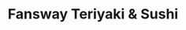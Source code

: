 ---
layout: place
title: "Fansway Teriyaki & Sushi"
permalink: /new-york/corona/fansway-teriyaki-sushi.html
stateAbbr: NY
stateName: New York
cityName: Corona
seo:
  name: "Fansway Teriyaki & Sushi"
  type: Restaurant
  links: https://www.fanswayteriyaki.com/
description: "Looking for sushi in Corona, New York? Check out Fansway Teriyaki & Sushi for a delightful Japanese dining experience. Enjoy a variety of sushi and other dis..."
place_id: ChIJpYRmPPtfwokR0bAk7cdHEiQ
photos:
  - name: >-
      places/ChIJpYRmPPtfwokR0bAk7cdHEiQ/photos/AeeoHcIYzV5yb3bo5lSkyxy8uJ3j1qnpZfQJ0RGcEdfKqXYcwRhKl8FLu2JpWFZZjFx4ZCq55KWSIhSHBnEhiMUyrtQWK3ZE_iq3fWKWMyGwwZ_zCwu4ROw5S5jRAdD30BhEZ1KJLf6SauGGJRb1_U4ZA2QYW5f6KJ-2GKMMSV-pjatrwVAqY_wpcaForPveIo9qmiCDepPXJ6g8spMkQBVTlv6qmaM4tCtXmL7ONCysICoHlE2x48wzF_wRqBrOMmrjxxSCoeiHmmDmb9Lo5Ep8_JqIw3tpvpmPcAoWLNy2T_UCnw
    widthPx: 4032
    heightPx: 3024
    authorAttributions:
      - displayName: Fansway照烧和寿司
        uri: https://maps.google.com/maps/contrib/101864267370329735685
        photoUri: >-
          https://lh3.googleusercontent.com/a-/ALV-UjV__XH6y2hLiJRa7m6UkRxNQxjnMqmfgsYMJSB4DOFmV1KjikU=s100-p-k-no-mo
    flagContentUri: >-
      https://www.google.com/local/imagery/report/?cb_client=maps_api_places.places_api&image_key=!1e10!2sAF1QipN9dR2k1hNmVVpG4Mw6lAasoxFiBaggzbz--jK9&hl=en-US
    googleMapsUri: >-
      https://www.google.com/maps/place//data=!3m4!1e2!3m2!1sAF1QipN9dR2k1hNmVVpG4Mw6lAasoxFiBaggzbz--jK9!2e10!4m2!3m1!1s0x89c25ffb3c6684a5:0x241247c7ed24b0d1
  - name: >-
      places/ChIJpYRmPPtfwokR0bAk7cdHEiQ/photos/AeeoHcImKzeAT_sAGRK5nYZsVXINXDMnbaTM1sm9kdvDIM510VF3SVyUr4vYH8gIE7yUgDAijoZrh4MP0sHYGCxgyVk4haN87L9pcXuCgnvnSSnlkOTux2Zaq_LGz8JSMCJ8nRZhMXDIdxubnXXBJmw8iRveK-96J4CSEDY1fCGnoIVZBBf7S3k35lJRSkM6_9KYAoSZhLxm9ppxshxTZ0cdwt2v-B8qbFN8dmzIPyzTmVRV6OpVAx4gIscVALn9BqDIYHZQ6w6r2B6gAhm_Nl_T7t6S9F0P69R3Q4e9XxdyqKPrhoO0BZ-VQKiiLGNKyuEdll8MfnKXkCNQERsUncgy3-itZB7kTx7GKCj3HccHmIGcxBsvMTMVdHTethJcuKKiZBXC9oVGfFK2ovQfvpDFtajfGeS6kSx2_IZXytqE-YI9Xozj
    widthPx: 3563
    heightPx: 2672
    authorAttributions:
      - displayName: Devany Juarez
        uri: https://maps.google.com/maps/contrib/105469143375028323201
        photoUri: >-
          https://lh3.googleusercontent.com/a-/ALV-UjWfFsSEoI84XPcYvgzcaxZvRPVA3NEkNFtd3O2C1JoSjapU1uTRFw=s100-p-k-no-mo
    flagContentUri: >-
      https://www.google.com/local/imagery/report/?cb_client=maps_api_places.places_api&image_key=!1e10!2sCIHM0ogKEICAgID68POM8QE&hl=en-US
    googleMapsUri: >-
      https://www.google.com/maps/place//data=!3m4!1e2!3m2!1sCIHM0ogKEICAgID68POM8QE!2e10!4m2!3m1!1s0x89c25ffb3c6684a5:0x241247c7ed24b0d1
  - name: >-
      places/ChIJpYRmPPtfwokR0bAk7cdHEiQ/photos/AeeoHcJqNjJIUUJGaZ-S7KFllS13VXwWa1tsNO-xp0pQWDoZOiX170yOdsI76djGpS06LGfoMxzz0BOs7O2WGcg78P3uAq4aZuMXtQU-OoyT1kJ_WHH7Ghvsf5I2BnWmNCgIPmJ-ZnH6alBksOPlNUFIGMFnkbviiYud5SFOSIRnNHhyRQFXC1iMe1AvpKhCJ6GQB_NcMsfdtnjdzy4Tj2RJ4Y52iMS3HoUFqAdzPFJKgkK3Sf-nhqavayBLvfCpCB6fJEfOAQTnAHMyeInoMr0PdVNr6MAayMHFyxXal0BjL3Pzrg
    widthPx: 1440
    heightPx: 1080
    authorAttributions:
      - displayName: Fansway照烧和寿司
        uri: https://maps.google.com/maps/contrib/101864267370329735685
        photoUri: >-
          https://lh3.googleusercontent.com/a-/ALV-UjV__XH6y2hLiJRa7m6UkRxNQxjnMqmfgsYMJSB4DOFmV1KjikU=s100-p-k-no-mo
    flagContentUri: >-
      https://www.google.com/local/imagery/report/?cb_client=maps_api_places.places_api&image_key=!1e10!2sAF1QipOswRy5u8yZwDvNNVqwy2RcU2_EgPSQ2_QMZCsP&hl=en-US
    googleMapsUri: >-
      https://www.google.com/maps/place//data=!3m4!1e2!3m2!1sAF1QipOswRy5u8yZwDvNNVqwy2RcU2_EgPSQ2_QMZCsP!2e10!4m2!3m1!1s0x89c25ffb3c6684a5:0x241247c7ed24b0d1
  - name: >-
      places/ChIJpYRmPPtfwokR0bAk7cdHEiQ/photos/AeeoHcIoyn42nlxa8sjNyj-_3EQWvq36Ut4_NuxJBRMdwQwovU1AWgKLwrrVNJQvEPtH3HVeaSV0gh8tKaEi2gF1l-cZaXzsBUApqweZAHhqgVvqBZL9hGTWc6QZ8kTUDRjPpspaYMhZ1k3MStEXUitTHAZtM47a4bKxM9yBrFxXZ4oHtRcXNgHfOY_OBV-24vKwSUCebpr1T7p34bIk63eF5WECXQ3cBYNiam372vpqfeV1nCpbw4u-N1NOyvZqGaCz35naxqODnFjIZxxfUeVg-7xpKll6Wvm0ZQkqWrtiWibZxw
    widthPx: 1440
    heightPx: 1080
    authorAttributions:
      - displayName: Fansway照烧和寿司
        uri: https://maps.google.com/maps/contrib/101864267370329735685
        photoUri: >-
          https://lh3.googleusercontent.com/a-/ALV-UjV__XH6y2hLiJRa7m6UkRxNQxjnMqmfgsYMJSB4DOFmV1KjikU=s100-p-k-no-mo
    flagContentUri: >-
      https://www.google.com/local/imagery/report/?cb_client=maps_api_places.places_api&image_key=!1e10!2sAF1QipMtxs1nxhuubMVTBATweFNB70nTxLsiYc-RkisW&hl=en-US
    googleMapsUri: >-
      https://www.google.com/maps/place//data=!3m4!1e2!3m2!1sAF1QipMtxs1nxhuubMVTBATweFNB70nTxLsiYc-RkisW!2e10!4m2!3m1!1s0x89c25ffb3c6684a5:0x241247c7ed24b0d1
  - name: >-
      places/ChIJpYRmPPtfwokR0bAk7cdHEiQ/photos/AeeoHcLlrj7DnORvibDokmh403nNz43tz0XiIMLXJ3yYtbV-1WhuIlAV5Qb_o0TaTknJlS4GHAJl_Wju2d6ZDIU58l8n4GsJrodZenjYGa2BNXvhZO9Zk_7El5L9Wnd2tXZymFuIXDAMRrQy5eFyNMQgd7nGg43DLJ1ZvE5DEZmHBn4KgqSSLMhdHb8YWYHPOymP_taueH8CKw1x1DIO24JUbfWsLz-ITBxgOUhirOIOViPDThUkdWEvLk8QQ28PBeAHpSiBtuoeH8WMhIqPdUlYVBGPZPZKB9azpNlCndMyIA38lop2RLMX41gHGLl61tBp195K_F7DYMEm6i1DUt8mtIKXsdn-l1jf9vc6euFj6jNpSr2Krd4FCy7NiR84qUWsyRb46kZGw8xKy4e1hzokUFSmmVkbv5UVu4GseigHIsw
    widthPx: 2268
    heightPx: 4032
    authorAttributions:
      - displayName: Pipe Travel
        uri: https://maps.google.com/maps/contrib/105412427200467290850
        photoUri: >-
          https://lh3.googleusercontent.com/a-/ALV-UjXSzCtcM4gKvzHhHOjd2yroBJYs6t-hz7ntUPj2MwsV_Moq3uKAdQ=s100-p-k-no-mo
    flagContentUri: >-
      https://www.google.com/local/imagery/report/?cb_client=maps_api_places.places_api&image_key=!1e10!2sCIHM0ogKEICAgICmxozrYw&hl=en-US
    googleMapsUri: >-
      https://www.google.com/maps/place//data=!3m4!1e2!3m2!1sCIHM0ogKEICAgICmxozrYw!2e10!4m2!3m1!1s0x89c25ffb3c6684a5:0x241247c7ed24b0d1
  - name: >-
      places/ChIJpYRmPPtfwokR0bAk7cdHEiQ/photos/AeeoHcLkXvwLCsWpb8Ejvxd24_TP61FTehXGty47JPhcIwcUoonGXfOUQeN7ZgdiIOXMTAI-HBHyfyHzdbA_7sSXNUW8DXLseDjGrzQk-y0FUGEqwNrN-hK32h5lLtoIe82I-9ndkACtgVR9ZDQH4o5WJ8TgT-DWCPSEACaGDW1b0p_OQXT_mN5pqVod1SMcI9hSGG4qF2nUFmOQ5MgCk2pCAth0h8-jgV2PhFB6hd0q1Yd3snqnWlj9RxmTOSbbESiN21hjGAJDbnjt8AhYZpLOAllF8vUfIHQ-qb7_vlKzjG68Gd704JI3N6p9m7uBTjxSKZEhTg0qP8haqtocvW7CW-0wXOtiPCdpMRwGix1yXIw6PvFDuewJeQxeBwRwoOSkTP4pX7OqdvqBCbrIMNdc8-rjdm5X33rm160CkNtW42_VzA
    widthPx: 3024
    heightPx: 4032
    authorAttributions:
      - displayName: Benny Ashurov
        uri: https://maps.google.com/maps/contrib/102899833454543666634
        photoUri: >-
          https://lh3.googleusercontent.com/a-/ALV-UjV6AS8L-LSe6jaSD7DNMT5aOj-kJbjW-wkKAnxQaPI1MiFaug=s100-p-k-no-mo
    flagContentUri: >-
      https://www.google.com/local/imagery/report/?cb_client=maps_api_places.places_api&image_key=!1e10!2sCIHM0ogKEICAgIDsvLXydw&hl=en-US
    googleMapsUri: >-
      https://www.google.com/maps/place//data=!3m4!1e2!3m2!1sCIHM0ogKEICAgIDsvLXydw!2e10!4m2!3m1!1s0x89c25ffb3c6684a5:0x241247c7ed24b0d1
  - name: >-
      places/ChIJpYRmPPtfwokR0bAk7cdHEiQ/photos/AeeoHcLNoOI3YaG2S0-94qhIH1RWwyVsExzHbExQnYpnUeL-sLTdRqQrvhA9vf2p4r4zO7wBAba0sMgXzykwDK1dY6V7SK1hqACX6qNm0A9jFOuANwjVujxHxtZFUurme5wssqwE1Gvzq16vcJefwLHdmrkkCjyccFfLykFt0ic2N4140PMlP18y8EOzKky7_xIGH9sNlqRZO2CbHSXcOPcGaDcMHT-_nba5FJ_uWH1SEZUfsrreteFFjMTivL7yWcVDf1NzdOWfp4VH00gX7mzdVlMioyJ7QK0UKaZcOioVwivZe6LbPaidZw66NdSjtdOEuz_tDbAPsF20rA-RHYoZax9_Ztup04t0RNzoxr9G_M99cWhRG7u6myxkB-yDtrqyIBvHJDbNdKd90ogtHCBf1ScMcohcA313Wdr5mvc9eO6jmA
    widthPx: 4000
    heightPx: 3000
    authorAttributions:
      - displayName: Garamon Kanegon (Spacegizmo)
        uri: https://maps.google.com/maps/contrib/100902619982961453181
        photoUri: >-
          https://lh3.googleusercontent.com/a-/ALV-UjU84jtwlrag7eZAOhYHYA8I8FPieByT-t5HShmFNKyga3VzHB3Hbv0=s100-p-k-no-mo
    flagContentUri: >-
      https://www.google.com/local/imagery/report/?cb_client=maps_api_places.places_api&image_key=!1e10!2sCIHM0ogKEICAgIDB05zTUQ&hl=en-US
    googleMapsUri: >-
      https://www.google.com/maps/place//data=!3m4!1e2!3m2!1sCIHM0ogKEICAgIDB05zTUQ!2e10!4m2!3m1!1s0x89c25ffb3c6684a5:0x241247c7ed24b0d1
  - name: >-
      places/ChIJpYRmPPtfwokR0bAk7cdHEiQ/photos/AeeoHcLvmgi7U1sAATkV5TC-zScZLcmIT9uo9yhnuSXChfIJF3KNvlltvPy5vbZ1fyV0UlE0bMr1R0-ltJWmH0E2toWI16kJcBxDBpi6uncdOWgppPFP2gnz3drrYZ6MdywC6jPOylPOsVzJzzNa9-l4w5xAsXoAqsfgGCllf6XaM9Aoy_BhX7I-BH0ePOy6-o4cYssbm9evp082xNALBbZvyl8S1SiJ2k7hnQ2D3EbrIn3d2cMEzxI8Dc5Surg2wP5Vc52hgsfyLHo_Ne5WRYWY8DPYdlpcuNbC5VXbJLC3EdNi-Q
    widthPx: 1440
    heightPx: 1080
    authorAttributions:
      - displayName: Fansway照烧和寿司
        uri: https://maps.google.com/maps/contrib/101864267370329735685
        photoUri: >-
          https://lh3.googleusercontent.com/a-/ALV-UjV__XH6y2hLiJRa7m6UkRxNQxjnMqmfgsYMJSB4DOFmV1KjikU=s100-p-k-no-mo
    flagContentUri: >-
      https://www.google.com/local/imagery/report/?cb_client=maps_api_places.places_api&image_key=!1e10!2sAF1QipPX5HazMm3efG4lfN8BJyUckp3MXHmFVuMSWeK4&hl=en-US
    googleMapsUri: >-
      https://www.google.com/maps/place//data=!3m4!1e2!3m2!1sAF1QipPX5HazMm3efG4lfN8BJyUckp3MXHmFVuMSWeK4!2e10!4m2!3m1!1s0x89c25ffb3c6684a5:0x241247c7ed24b0d1
  - name: >-
      places/ChIJpYRmPPtfwokR0bAk7cdHEiQ/photos/AeeoHcK4LDF0Vv7b6w3dXjyjjm4pbF15kndLzPqCk1HzXG-OUsssGKZeG-DP7jur59Pkc3N2OmJXPaJZ80VlceS2qC5DE3piZZxvv0Lh8YmEVjx5PUwNZx6RvPels_-fc3-NSFuI64WOk8HpcuKxv2oJ_gfUM6zTawzB4YDzkb9fD2Euf8WaUKt8Mx_NflL244_Q7VTMk2d8JoliVp3R1SIALvNVXqR0nQ_5iSS1D2b8lBCGQ_of8hQgnP9zNtVGU9RFCr3RfrBEin35VAQ1pWvNy1NQI0vXEmoyiuO9PjaCOpB4TA
    widthPx: 1440
    heightPx: 1080
    authorAttributions:
      - displayName: Fansway照烧和寿司
        uri: https://maps.google.com/maps/contrib/101864267370329735685
        photoUri: >-
          https://lh3.googleusercontent.com/a-/ALV-UjV__XH6y2hLiJRa7m6UkRxNQxjnMqmfgsYMJSB4DOFmV1KjikU=s100-p-k-no-mo
    flagContentUri: >-
      https://www.google.com/local/imagery/report/?cb_client=maps_api_places.places_api&image_key=!1e10!2sAF1QipPmnZePn3ou5plpqSEGUlR5PEodFeytftad5VLY&hl=en-US
    googleMapsUri: >-
      https://www.google.com/maps/place//data=!3m4!1e2!3m2!1sAF1QipPmnZePn3ou5plpqSEGUlR5PEodFeytftad5VLY!2e10!4m2!3m1!1s0x89c25ffb3c6684a5:0x241247c7ed24b0d1
  - name: >-
      places/ChIJpYRmPPtfwokR0bAk7cdHEiQ/photos/AeeoHcK8j-ku1FaYlzqfiWyxn_koQxiSWhVHrNMb2wN2zcahi2AkVDScCZawLGHyWrL-Qjzd5ZzmV3tQwjNXXbDwcxYuUEZD18xxdzgeFXZPsPzaicMS5VMkkjS8XUUrHchtWLzo1n3N5qD2fwhEG8yYZsJoqP1rKAI49XK1VoDYM_uWVYL0Ew2Wl_oirIkKQswdgtI8NwyVUqzCsIBlqR5kbwX_L621YAo3HIZ-XzHIellpS1bStJ3X-9olj_nSk43MJVgGjXceuj_TIKwiuwGsgu1ja0xjdguiTkNZQydbzu-xORNRrx25qgaqYqtGUEnO3r0l7bRGHpurSJMT7-t6vSn54KsPAbZXTfiO6NDrh6XNnXfE7mOS6750MLIRgMjFdl9xW9LsjiWjepZ71lY8xBKmpIRK_B4HDLslMD9ZVZDcrQ
    widthPx: 3600
    heightPx: 4800
    authorAttributions:
      - displayName: May Phyo Paing
        uri: https://maps.google.com/maps/contrib/100826402855382591402
        photoUri: >-
          https://lh3.googleusercontent.com/a-/ALV-UjX0aFWVW2SfcYAGogIEGc6DOxXyWv07GXR64Zx3V6kFzQ7tXfI=s100-p-k-no-mo
    flagContentUri: >-
      https://www.google.com/local/imagery/report/?cb_client=maps_api_places.places_api&image_key=!1e10!2sCIHM0ogKEICAgMDI9OflZg&hl=en-US
    googleMapsUri: >-
      https://www.google.com/maps/place//data=!3m4!1e2!3m2!1sCIHM0ogKEICAgMDI9OflZg!2e10!4m2!3m1!1s0x89c25ffb3c6684a5:0x241247c7ed24b0d1
address: 4304 Junction Blvd, Corona, NY 11368, USA
street: 4304 Junction Blvd
city: Corona
state: NY
zip: '11368'
country: USA
neighborhood: Corona
latitude: '40.745355'
longitude: '-73.868324'
accessibility_options:
  wheelchairAccessibleEntrance: true
business_status: OPERATIONAL
name: Fansway Teriyaki & Sushi
google_maps_links:
  directionsUri: >-
    https://www.google.com/maps/dir//''/data=!4m7!4m6!1m1!4e2!1m2!1m1!1s0x89c25ffb3c6684a5:0x241247c7ed24b0d1!3e0
  placeUri: https://maps.google.com/?cid=2599218858948866257
  writeAReviewUri: >-
    https://www.google.com/maps/place//data=!4m3!3m2!1s0x89c25ffb3c6684a5:0x241247c7ed24b0d1!12e1
  reviewsUri: >-
    https://www.google.com/maps/place//data=!4m4!3m3!1s0x89c25ffb3c6684a5:0x241247c7ed24b0d1!9m1!1b1
  photosUri: >-
    https://www.google.com/maps/place//data=!4m3!3m2!1s0x89c25ffb3c6684a5:0x241247c7ed24b0d1!10e5
primary_type: Japanese Restaurant
opening_hours:
  regular: null
  current: null
secondary_opening_hours:
  regular:
    weekdayDescriptions: null
    type: null
  current:
    weekdayDescriptions: null
    type: null
phone: (718) 803-2688
price_level: PRICE_LEVEL_INEXPENSIVE
price_range: $10 &ndash; $20
rating: '4.3'
rating_count: 86
website: https://www.fanswayteriyaki.com/
reviews: null
parking_options: null
payment_options: null
allow_dogs: null
curbside_pickup: null
delivery: null
dine_in: null
good_for_children: null
good_for_groups: null
good_for_sports: null
live_music: null
menu_for_children: null
outdoor_seating: null
reservable: null
restroom: null
serves_beer: null
serves_breakfast: null
serves_brunch: null
serves_cocktails: null
serves_coffee: null
serves_dinner: null
serves_dessert: null
serves_lunch: null
serves_vegetarian_food: null
serves_wine: null
takeout: null
summary: null

---